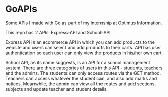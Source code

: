 # GoAPIs
Some APIs I made with Go as part of my internship at Optimus Information.

This repo has 2 APIs: Express-API and School-API.
	
Express API is an ecommerce API in which you can add products to the website and users can select and add products to their carts. API has user authentication so each user can only view the products in his/her own cart.

School API, as its name suggests, is an API for a school management system. There are three categories of users in this API - students, teachers and the admins. The students can only access routes via the GET method. Teachers can access whatever the student can, and also add marks and notices. Meanwhile, the admin can view all the routes and add sections, subjects and update teacher and student details.
